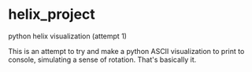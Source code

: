 # helix_project
python helix visualization (attempt 1)

This is an attempt to try and make a python ASCII visualization to print to console, simulating a sense of rotation. That's basically it. 
